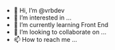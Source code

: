 - 👋 Hi, I’m @vrbdev
- 👀 I’m interested in ...
- 🌱 I’m currently learning  Front End
- 💞️ I’m looking to collaborate on ...
- 📫 How to reach me ...

<!---
vrbdev/vrbdev is a ✨ special ✨ repository because its `README.md` (this file) appears on your GitHub profile.
You can click the Preview link to take a look at your changes.
--->
